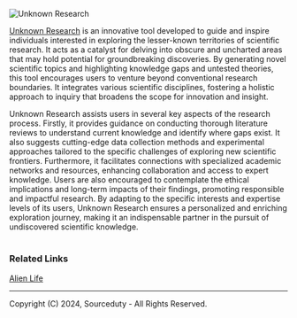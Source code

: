 ![Unknown Research](https://github.com/sourceduty/Unkown_Research/assets/123030236/2593c8d1-1a1c-47bb-a4f5-587335c979cb)

[Unknown Research](https://chat.openai.com/g/g-fcU6hSD4g-unknown-research) is an innovative tool developed to guide and inspire individuals interested in exploring the lesser-known territories of scientific research. It acts as a catalyst for delving into obscure and uncharted areas that may hold potential for groundbreaking discoveries. By generating novel scientific topics and highlighting knowledge gaps and untested theories, this tool encourages users to venture beyond conventional research boundaries. It integrates various scientific disciplines, fostering a holistic approach to inquiry that broadens the scope for innovation and insight.

Unknown Research assists users in several key aspects of the research process. Firstly, it provides guidance on conducting thorough literature reviews to understand current knowledge and identify where gaps exist. It also suggests cutting-edge data collection methods and experimental approaches tailored to the specific challenges of exploring new scientific frontiers. Furthermore, it facilitates connections with specialized academic networks and resources, enhancing collaboration and access to expert knowledge. Users are also encouraged to contemplate the ethical implications and long-term impacts of their findings, promoting responsible and impactful research. By adapting to the specific interests and expertise levels of its users, Unknown Research ensures a personalized and enriching exploration journey, making it an indispensable partner in the pursuit of undiscovered scientific knowledge.

#
### Related Links

[Alien Life](https://github.com/sourceduty/Alien_Life)

***
Copyright (C) 2024, Sourceduty - All Rights Reserved.
